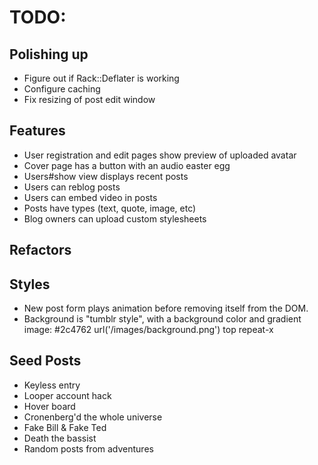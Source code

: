 # TODO:

## Polishing up
* Figure out if Rack::Deflater is working
* Configure caching
* Fix resizing of post edit window

## Features
* User registration and edit pages show preview of uploaded avatar
* Cover page has a button with an audio easter egg
* Users#show view displays recent posts
* Users can reblog posts
* Users can embed video in posts
* Posts have types (text, quote, image, etc)
* Blog owners can upload custom stylesheets

## Refactors

## Styles
* New post form plays animation before removing itself from the DOM.
* Background is "tumblr style", with a background color and gradient image: #2c4762 url('/images/background.png') top repeat-x

## Seed Posts
* Keyless entry
* Looper account hack
* Hover board
* Cronenberg'd the whole universe
* Fake Bill & Fake Ted
* Death the bassist
* Random posts from adventures